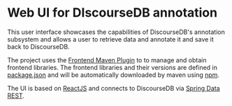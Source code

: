# Web UI for DIscourseDB annotation

This user interface showcases the capabilities of DiscourseDB's annotation subsystem and allows a user to retrieve data and annotate it and save it back to DiscourseDB.

The project uses the [Frontend Maven Plugin](https://github.com/eirslett/frontend-maven-plugin) to to manage and obtain frontend libraries. The frontend libraries and their versions are defined in [package.json](https://github.com/DiscourseDB/discoursedb-annotation-ui/blob/master/src/main/resources/static/package.json) and will be automatically downloaded by maven using [npm](https://www.npmjs.com/).

The UI is based on [ReactJS](https://facebook.github.io/react/) and connects to DiscourseDB via [Spring Data REST](http://projects.spring.io/spring-data-rest/).

